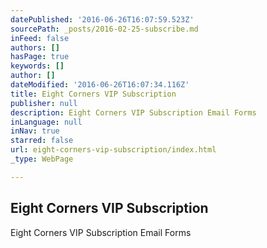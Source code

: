 ```yaml
---
datePublished: '2016-06-26T16:07:59.523Z'
sourcePath: _posts/2016-02-25-subscribe.md
inFeed: false
authors: []
hasPage: true
keywords: []
author: []
dateModified: '2016-06-26T16:07:34.116Z'
title: Eight Corners VIP Subscription
publisher: null
description: Eight Corners VIP Subscription Email Forms
inLanguage: null
inNav: true
starred: false
url: eight-corners-vip-subscription/index.html
_type: WebPage

---
```

<article style=""><h1>Eight Corners VIP Subscription</h1><p>Eight Corners VIP Subscription Email Forms</p></article>